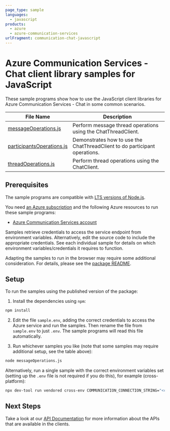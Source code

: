 ```yaml
---
page_type: sample
languages:
  - javascript
products:
  - azure
  - azure-communication-services
urlFragment: communication-chat-javascript
---
```


# Azure Communication Services - Chat client library samples for JavaScript

These sample programs show how to use the JavaScript client libraries for Azure Communication Services - Chat in some common scenarios.

| **File Name**                                       | **Description**                                                            |
| --------------------------------------------------- | -------------------------------------------------------------------------- |
| [messageOperations.js][messageoperations]           | Perform message thread operations using the ChatThreadClient.              |
| [participantsOperations.js][participantsoperations] | Demonstrates how to use the ChatThreadClient to do participant operations. |
| [threadOperations.js][threadoperations]             | Perform thread operations using the ChatClient.                            |

## Prerequisites

The sample programs are compatible with [LTS versions of Node.js](https://github.com/nodejs/release#release-schedule).

You need [an Azure subscription][freesub] and the following Azure resources to run these sample programs:

- [Azure Communication Services account][createinstance_azurecommunicationservicesaccount]

Samples retrieve credentials to access the service endpoint from environment variables. Alternatively, edit the source code to include the appropriate credentials. See each individual sample for details on which environment variables/credentials it requires to function.

Adapting the samples to run in the browser may require some additional consideration. For details, please see the [package README][package].

## Setup

To run the samples using the published version of the package:

1. Install the dependencies using `npm`:

```bash
npm install
```

2. Edit the file `sample.env`, adding the correct credentials to access the Azure service and run the samples. Then rename the file from `sample.env` to just `.env`. The sample programs will read this file automatically.

3. Run whichever samples you like (note that some samples may require additional setup, see the table above):

```bash
node messageOperations.js
```

Alternatively, run a single sample with the correct environment variables set (setting up the `.env` file is not required if you do this), for example (cross-platform):

```bash
npx dev-tool run vendored cross-env COMMUNICATION_CONNECTION_STRING="<communication connection string>" node messageOperations.js
```

## Next Steps

Take a look at our [API Documentation][apiref] for more information about the APIs that are available in the clients.

[messageoperations]: https://github.com/Azure/azure-sdk-for-js/blob/main/sdk/communication/communication-chat/samples/v1/javascript/messageOperations.js
[participantsoperations]: https://github.com/Azure/azure-sdk-for-js/blob/main/sdk/communication/communication-chat/samples/v1/javascript/participantsOperations.js
[threadoperations]: https://github.com/Azure/azure-sdk-for-js/blob/main/sdk/communication/communication-chat/samples/v1/javascript/threadOperations.js
[apiref]: https://learn.microsoft.com/javascript/api/@azure/communication-chat
[freesub]: https://azure.microsoft.com/free/
[createinstance_azurecommunicationservicesaccount]: https://learn.microsoft.com/azure/communication-services/quickstarts/create-communication-resource
[package]: https://github.com/Azure/azure-sdk-for-js/tree/main/sdk/communication/communication-chat/README.md
